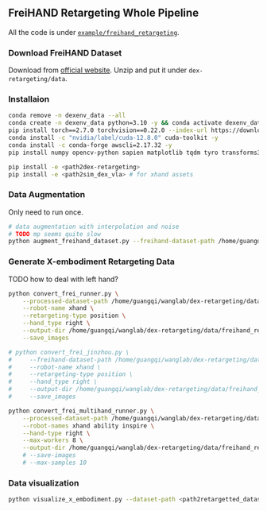 ## FreiHAND Retargeting Whole Pipeline
All the code is under [`example/freihand_retargeting`](../example/freihand_retargeting/).

### Download FreiHAND Dataset
Download from [official website](https://lmb.informatik.uni-freiburg.de/resources/datasets/FreihandDataset.en.html). Unzip and put it under `dex-retargeting/data`.

### Installaion
```bash
conda remove -n dexenv_data --all
conda create -n dexenv_data python=3.10 -y && conda activate dexenv_data
pip install torch==2.7.0 torchvision==0.22.0 --index-url https://download.pytorch.org/whl/cu128
conda install -c "nvidia/label/cuda-12.8.0" cuda-toolkit -y
conda install -c conda-forge awscli=2.17.32 -y
pip install numpy opencv-python sapien matplotlib tqdm tyro transforms3d ipdb cython robot_descriptions yourdfpy viser sapien

pip install -e <path2dex-retargeting>
pip install -e <path2sim_dex_vla> # for xhand assets
```

### Data Augmentation
Only need to run once.
```bash
# data augmentation with interpolation and noise
# TODO mp seems quite slow
python augment_freihand_dataset.py --freihand-dataset-path /home/guangqi/wanglab/dex-retargeting/data/freihand --seed 42 --augmentation_factor 5 --output_dir /home/guangqi/wanglab/dex-retargeting/data/freihand_processed --num_workers 8 --no-use-multiprocessing
```

### Generate X-embodiment Retargeting Data
TODO how to deal with left hand?
```bash
python convert_frei_runner.py \
    --processed-dataset-path /home/guangqi/wanglab/dex-retargeting/data/freihand_processed/processed_freihand_dataset.pkl \
    --robot-name xhand \
    --retargeting-type position \
    --hand_type right \
    --output-dir /home/guangqi/wanglab/dex-retargeting/data/freihand_retargeting \
    --save_images

# python convert_frei_jinzhou.py \
#     --freihand-dataset-path /home/guangqi/wanglab/dex-retargeting/data/freihand \
#     --robot-name xhand \
#     --retargeting-type position \
#     --hand_type right \
#     --output-dir /home/guangqi/wanglab/dex-retargeting/data/freihand_retargeting \
#     --save_images

python convert_frei_multihand_runner.py \
    --processed-dataset-path /home/guangqi/wanglab/dex-retargeting/data/freihand_processed/processed_freihand_dataset.pkl \
    --robot-names xhand ability inspire \
    --hand-type right \
    --max-workers 8 \
    --output-dir /home/guangqi/wanglab/dex-retargeting/data/freihand_retargeting \
    # --save-images
    # --max-samples 10
```

### Data visualization
```bash
python visualize_x_embodiment.py --dataset-path <path2retargetted_dataset>
```
